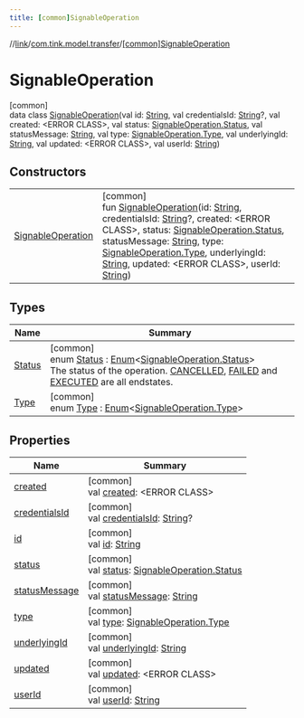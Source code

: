 ```yaml
---
title: [common]SignableOperation
---
```

//[link](../../../index.html)/[com.tink.model.transfer](../index.html)/[[common]SignableOperation](index.html)



# SignableOperation



[common]\
data class [SignableOperation](index.html)(val id: [String](https://kotlinlang.org/api/latest/jvm/stdlib/kotlin/-string/index.html), val credentialsId: [String](https://kotlinlang.org/api/latest/jvm/stdlib/kotlin/-string/index.html)?, val created: &lt;ERROR CLASS&gt;, val status: [SignableOperation.Status](-status/index.html), val statusMessage: [String](https://kotlinlang.org/api/latest/jvm/stdlib/kotlin/-string/index.html), val type: [SignableOperation.Type](-type/index.html), val underlyingId: [String](https://kotlinlang.org/api/latest/jvm/stdlib/kotlin/-string/index.html), val updated: &lt;ERROR CLASS&gt;, val userId: [String](https://kotlinlang.org/api/latest/jvm/stdlib/kotlin/-string/index.html))



## Constructors


| | |
|---|---|
| [SignableOperation](-signable-operation.html) | [common]<br>fun [SignableOperation](-signable-operation.html)(id: [String](https://kotlinlang.org/api/latest/jvm/stdlib/kotlin/-string/index.html), credentialsId: [String](https://kotlinlang.org/api/latest/jvm/stdlib/kotlin/-string/index.html)?, created: &lt;ERROR CLASS&gt;, status: [SignableOperation.Status](-status/index.html), statusMessage: [String](https://kotlinlang.org/api/latest/jvm/stdlib/kotlin/-string/index.html), type: [SignableOperation.Type](-type/index.html), underlyingId: [String](https://kotlinlang.org/api/latest/jvm/stdlib/kotlin/-string/index.html), updated: &lt;ERROR CLASS&gt;, userId: [String](https://kotlinlang.org/api/latest/jvm/stdlib/kotlin/-string/index.html)) |


## Types


| Name | Summary |
|---|---|
| [Status](-status/index.html) | [common]<br>enum [Status](-status/index.html) : [Enum](https://kotlinlang.org/api/latest/jvm/stdlib/kotlin/-enum/index.html)&lt;[SignableOperation.Status](-status/index.html)&gt; <br>The status of the operation. [CANCELLED](-status/-c-a-n-c-e-l-l-e-d/index.html), [FAILED](-status/-f-a-i-l-e-d/index.html) and [EXECUTED](-status/-e-x-e-c-u-t-e-d/index.html) are all endstates. |
| [Type](-type/index.html) | [common]<br>enum [Type](-type/index.html) : [Enum](https://kotlinlang.org/api/latest/jvm/stdlib/kotlin/-enum/index.html)&lt;[SignableOperation.Type](-type/index.html)&gt; |


## Properties


| Name | Summary |
|---|---|
| [created](created.html) | [common]<br>val [created](created.html): &lt;ERROR CLASS&gt; |
| [credentialsId](credentials-id.html) | [common]<br>val [credentialsId](credentials-id.html): [String](https://kotlinlang.org/api/latest/jvm/stdlib/kotlin/-string/index.html)? |
| [id](id.html) | [common]<br>val [id](id.html): [String](https://kotlinlang.org/api/latest/jvm/stdlib/kotlin/-string/index.html) |
| [status](status.html) | [common]<br>val [status](status.html): [SignableOperation.Status](-status/index.html) |
| [statusMessage](status-message.html) | [common]<br>val [statusMessage](status-message.html): [String](https://kotlinlang.org/api/latest/jvm/stdlib/kotlin/-string/index.html) |
| [type](type.html) | [common]<br>val [type](type.html): [SignableOperation.Type](-type/index.html) |
| [underlyingId](underlying-id.html) | [common]<br>val [underlyingId](underlying-id.html): [String](https://kotlinlang.org/api/latest/jvm/stdlib/kotlin/-string/index.html) |
| [updated](updated.html) | [common]<br>val [updated](updated.html): &lt;ERROR CLASS&gt; |
| [userId](user-id.html) | [common]<br>val [userId](user-id.html): [String](https://kotlinlang.org/api/latest/jvm/stdlib/kotlin/-string/index.html) |

